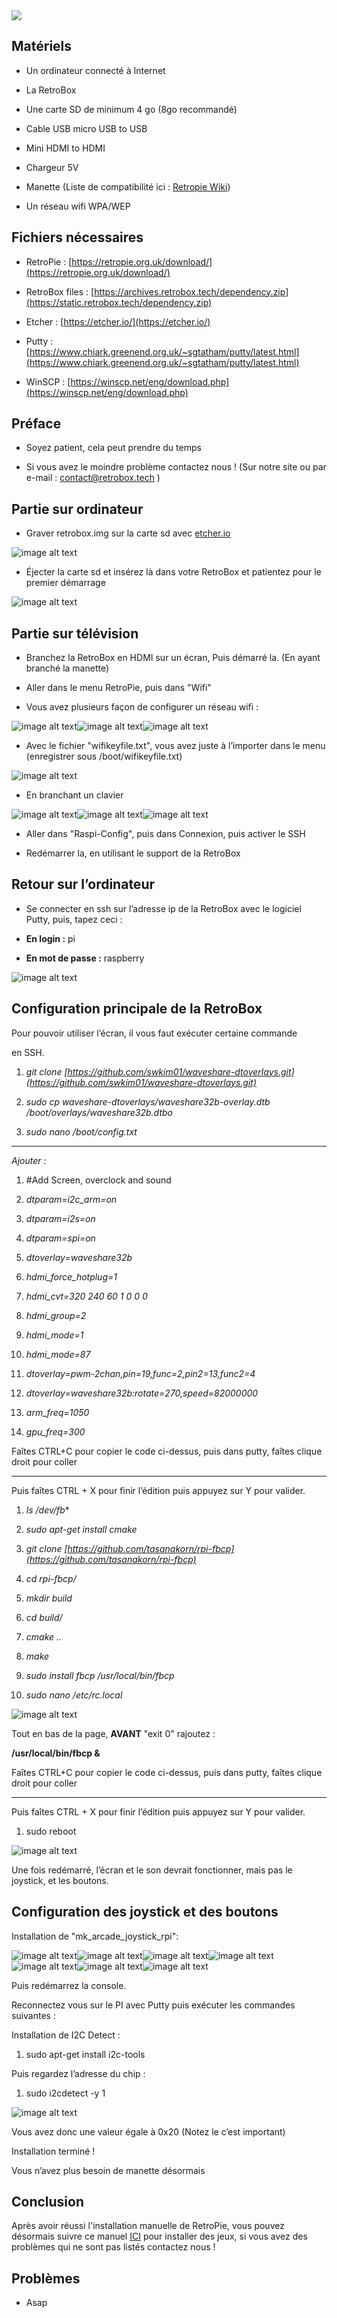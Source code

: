 <div class="image-header">
	<img src="https://i.imgur.com/32ObfXb.png"/>
</div>

## Matériels

* Un ordinateur connecté à Internet

* La RetroBox

* Une carte SD de minimum 4 go (8go recommandé)

* Cable USB micro USB to USB

* Mini HDMI to HDMI

* Chargeur 5V

* Manette (Liste de compatibilité ici : [Retropie Wiki](https://github.com/RetroPie/RetroPie-Setup/wiki/Controller-Configuration))

* Un réseau wifi WPA/WEP

## Fichiers nécessaires

* RetroPie : [https://retropie.org.uk/download/](https://retropie.org.uk/download/)

* RetroBox files : [https://archives.retrobox.tech/dependency.zip](https://static.retrobox.tech/dependency.zip)

* Etcher : [https://etcher.io/](https://etcher.io/)

* Putty : [https://www.chiark.greenend.org.uk/~sgtatham/putty/latest.html](https://www.chiark.greenend.org.uk/~sgtatham/putty/latest.html)

* WinSCP : [https://winscp.net/eng/download.php](https://winscp.net/eng/download.php)

## Préface

* Soyez patient, cela peut prendre du temps

* Si vous avez le moindre problème contactez nous ! (Sur notre site ou par e-mail : contact@retrobox.tech )

## Partie sur ordinateur

* Graver retrobox.img sur la carte sd avec [etcher.io](https://etcher.io/)

![image alt text](https://static.retrobox.tech/img/manual/RetroPie/FR/image_2.png)

* Éjecter la carte sd et insérez là dans votre RetroBox et patientez pour le premier démarrage

![image alt text](https://static.retrobox.tech/img/manual/RetroPie/FR/image_3.png)

## Partie sur télévision

* Branchez la RetroBox en HDMI sur un écran, Puis démarré la. (En ayant branché la manette)

* Aller dans le menu RetroPie, puis dans "Wifi"

* Vous avez plusieurs façon de configurer un réseau wifi :

![image alt text](https://static.retrobox.tech/img/manual/RetroPie/FR/image_6.png)![image alt text](https://static.retrobox.tech/img/manual/RetroPie/FR/image_4.png)![image alt text](https://static.retrobox.tech/img/manual/RetroPie/FR/image_5.png)

* Avec le fichier "wifikeyfile.txt", vous avez juste à l’importer dans le menu (enregistrer sous /boot/wifikeyfile.txt)				

![image alt text](https://static.retrobox.tech/img/manual/RetroPie/FR/image_7.png)

* En branchant un clavier

![image alt text](https://static.retrobox.tech/img/manual/RetroPie/FR/image_9.png)![image alt text](https://static.retrobox.tech/img/manual/RetroPie/FR/image_8.png)![image alt text](https://static.retrobox.tech/img/manual/RetroPie/FR/image_10.png)

* Aller dans "Raspi-Config", puis dans Connexion, puis activer le SSH

* Redémarrer la, en utilisant le support de la RetroBox

## Retour sur l’ordinateur

* Se connecter en ssh sur l’adresse ip de la RetroBox avec le logiciel Putty, puis, tapez ceci :

* **En login :** pi

* **En mot de passe :** raspberry

![image alt text](https://static.retrobox.tech/img/manual/RetroPie/FR/image_11.png)

## Configuration principale de la RetroBox					

Pour pouvoir utiliser l’écran, il vous faut exécuter certaine commande		 

en SSH.										

1. *git clone* *[https://github.com/swkim01/waveshare-dtoverlays.git](https://github.com/swkim01/waveshare-dtoverlays.git)*

2. *sudo cp waveshare-dtoverlays/waveshare32b-overlay.dtb /boot/overlays/waveshare32b.dtbo*

3. *sudo nano /boot/config.txt*

----------------------------------------------------------------------------------

*Ajouter :*

1. #Add Screen, overclock and sound

2. *dtparam=i2c_arm=on*

3. *dtparam=i2s=on*

4. *dtparam=spi=on*

5. *dtoverlay=waveshare32b*

6. *hdmi_force_hotplug=1*

7. *hdmi_cvt=320 240 60 1 0 0 0*

8. *hdmi_group=2*

9. *hdmi_mode=1*

10. *hdmi_mode=87*

11. *dtoverlay=pwm-2chan,pin=19,func=2,pin2=13,func2=4*

12. *dtoverlay=waveshare32b:rotate=270,speed=82000000*

13. *arm_freq=1050*

14. *gpu_freq=300*

<div class="docs-alert info">
  <i class="icon fas fa-question-circle"></i>
  <p>Faîtes CTRL+C pour copier le code ci-dessus, puis dans putty, faîtes clique droit pour coller</p>
</div>

----------------------------------------------------------------------------------
<div class="docs-alert info">
  <i class="icon fas fa-greater-than-equal"></i>
  <p>Puis faîtes CTRL + X pour finir l’édition puis appuyez sur Y pour valider.</p>
</div>

1. *ls /dev/fb**

2. *sudo apt-get install cmake*

3. *git clone* *[https://github.com/tasanakorn/rpi-fbcp](https://github.com/tasanakorn/rpi-fbcp)*

4. *cd rpi-fbcp/*

5. *mkdir build*

6. *cd build/*

7. *cmake ..*

8. *make*

9. *sudo install fbcp /usr/local/bin/fbcp*

10. *sudo nano /etc/rc.local*

![image alt text](https://static.retrobox.tech/img/manual/RetroPie/FR/image_14.png)

Tout en bas de la page, **AVANT** "exit 0" rajoutez :

**/usr/local/bin/fbcp &**

<div class="docs-alert info">
  <i class="icon fas fa-question-circle"></i>
  <p>Faîtes CTRL+C pour copier le code ci-dessus, puis dans putty, faîtes clique droit pour coller</p>
</div>

----------------------------------------------------------------------------------

<div class="docs-alert info">
  <i class="icon fas fa-greater-than-equal"></i>
  <p>Puis faîtes CTRL + X pour finir l’édition puis appuyez sur Y pour valider.</p>
</div>

1. sudo reboot

![image alt text](https://static.retrobox.tech/img/manual/RetroPie/FR/image_16.png)

Une fois redémarré, l’écran et le son devrait fonctionner, mais pas le joystick, et les boutons.

## Configuration des joystick et des boutons

Installation de "mk_arcade_joystick_rpi":

![image alt text](https://static.retrobox.tech/img/manual/RetroPie/FR/image_17.png)![image alt text](https://static.retrobox.tech/img/manual/RetroPie/FR/image_19.png)![image alt text](https://static.retrobox.tech/img/manual/RetroPie/FR/image_20.png)![image alt text](https://static.retrobox.tech/img/manual/RetroPie/FR/image_21.png)![image alt text](https://static.retrobox.tech/img/manual/RetroPie/FR/image_22.png)![image alt text](https://static.retrobox.tech/img/manual/RetroPie/FR/image_23.png)![image alt text](https://static.retrobox.tech/img/manual/RetroPie/FR/image_24.png)

Puis redémarrez la console.

Reconnectez vous sur le PI avec Putty puis exécuter les commandes suivantes :

Installation de I2C Detect :

1. sudo apt-get install i2c-tools

Puis regardez l’adresse du chip :

1. sudo i2cdetect -y 1

![image alt text](https://static.retrobox.tech/img/manual/RetroPie/FR/image_25.png)

Vous avez donc une valeur égale à 0x20 (Notez le c’est important)


Installation terminé !

<div class="docs-alert info">
  <i class="icon fas fa-question-circle"></i>
  <p>Vous n’avez plus besoin de manette désormais</p>
</div>

## Conclusion

Après avoir réussi l'installation manuelle de RetroPie, vous pouvez désormais suivre ce manuel [ICI](getting-started) pour installer des jeux, si vous avez des problèmes qui ne sont pas listés contactez nous !

## Problèmes

* Asap
